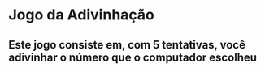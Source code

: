 # Jogo da Adivinhação
## Este jogo consiste em, com 5 tentativas, você adivinhar o número que o computador escolheu
